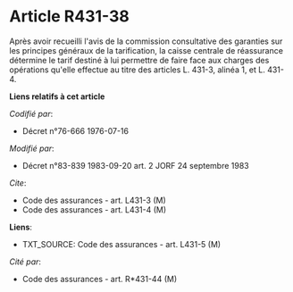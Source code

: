 # Article R431-38

Après avoir recueilli l'avis de la commission consultative des garanties sur les principes généraux de la tarification, la
caisse centrale de réassurance détermine le tarif destiné à lui permettre de faire face aux charges des opérations qu'elle
effectue au titre des articles L. 431-3, alinéa 1, et L. 431-4.

**Liens relatifs à cet article**

_Codifié par_:

  - Décret n°76-666 1976-07-16

_Modifié par_:

  - Décret n°83-839 1983-09-20 art. 2 JORF 24 septembre 1983

_Cite_:

  - Code des assurances - art. L431-3 (M)
  - Code des assurances - art. L431-4 (M)

**Liens**:

  - TXT_SOURCE: Code des assurances - art. L431-5 (M)

_Cité par_:

  - Code des assurances - art. R*431-44 (M)
